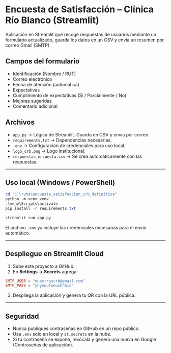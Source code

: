 # Encuesta de Satisfacción – Clínica Río Blanco (Streamlit)

Aplicación en Streamlit que recoge respuestas de usuarios mediante un formulario actualizado, guarda los datos en un CSV y envía un resumen por correo Gmail (SMTP).

## Campos del formulario
- Identificación (Nombre / RUT)
- Correo electrónico
- Fecha de atención (automática)
- Expectativas
- Cumplimiento de expectativas (Sí / Parcialmente / No)
- Mejoras sugeridas
- Comentario adicional

## Archivos
- `app.py` → Lógica de Streamlit. Guarda en CSV y envía por correo.
- `requirements.txt` → Dependencias necesarias.
- `.env` → Configuración de credenciales para uso local.
- `logo_crb.png` → Logo institucional.
- `respuestas_encuesta.csv` → Se crea automáticamente con las respuestas.

---
## Uso local (Windows / PowerShell)

```powershell
cd "C:\ruta\encuesta_satisfaccion_crb_definitiva"
python -m venv venv
.\venv\Scripts\activate
pip install -r requirements.txt

streamlit run app.py
```

El archivo `.env` ya incluye las credenciales necesarias para el envío automático.

---
## Despliegue en Streamlit Cloud

1. Sube este proyecto a GitHub.
2. En **Settings → Secrets** agrega:

```toml
SMTP_USER = "muestrascrb@gmail.com"
SMTP_PASS = "yhyeuufweuxhhhie"
```

3. Despliega la aplicación y genera tu QR con la URL pública.

---
## Seguridad
- Nunca publiques contraseñas en GitHub en un repo público.
- Usa `.env` solo en local y `st.secrets` en la nube.
- Si tu contraseña se expone, revócala y genera una nueva en Google (Contraseñas de aplicación).
